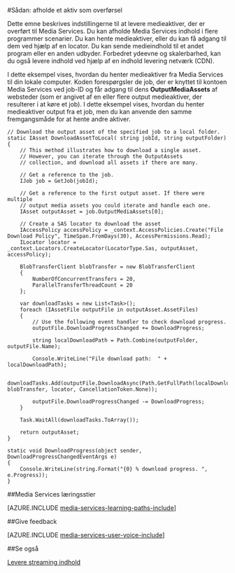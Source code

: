 <properties 
    pageTitle="Hente medieaktiver" 
    description="Få mere at vide om at hente Aktiver til din computer. Kodeeksempler, der er skrevet i C# og brug af Media Services SDK til .NET." 
    services="media-services" 
    documentationCenter="" 
    authors="juliako" 
    manager="erikre" 
    editor=""/>

<tags 
    ms.service="media-services" 
    ms.workload="media" 
    ms.tgt_pltfrm="na" 
    ms.devlang="na" 
    ms.topic="article"
    ms.date="09/26/2016"
    ms.author="juliako"/>

#<a name="how-to-deliver-an-asset-by-download"></a>Sådan: afholde et aktiv som overførsel

Dette emne beskrives indstillingerne til at levere medieaktiver, der er overført til Media Services. Du kan afholde Media Services indhold i flere programmer scenarier. Du kan hente medieaktiver, eller du kan få adgang til dem ved hjælp af en locator. Du kan sende medieindhold til et andet program eller en anden udbyder. Forbedret ydeevne og skalerbarhed, kan du også levere indhold ved hjælp af en indhold levering netværk (CDN).

I dette eksempel vises, hvordan du henter medieaktiver fra Media Services til din lokale computer. Koden forespørgsler de job, der er knyttet til kontoen Media Services ved job-ID og får adgang til dens **OutputMediaAssets** af websteder (som er angivet af en eller flere output medieaktiver, der resulterer i at køre et job). I dette eksempel vises, hvordan du henter medieaktiver output fra et job, men du kan anvende den samme fremgangsmåde for at hente andre aktiver.

    
    // Download the output asset of the specified job to a local folder.
    static IAsset DownloadAssetToLocal( string jobId, string outputFolder)
    {
        // This method illustrates how to download a single asset. 
        // However, you can iterate through the OutputAssets
        // collection, and download all assets if there are many. 
    
        // Get a reference to the job. 
        IJob job = GetJob(jobId);
    
        // Get a reference to the first output asset. If there were multiple 
        // output media assets you could iterate and handle each one.
        IAsset outputAsset = job.OutputMediaAssets[0];
    
        // Create a SAS locator to download the asset
        IAccessPolicy accessPolicy = _context.AccessPolicies.Create("File Download Policy", TimeSpan.FromDays(30), AccessPermissions.Read);
        ILocator locator = _context.Locators.CreateLocator(LocatorType.Sas, outputAsset, accessPolicy);
    
        BlobTransferClient blobTransfer = new BlobTransferClient
        {
            NumberOfConcurrentTransfers = 20,
            ParallelTransferThreadCount = 20
        };
    
        var downloadTasks = new List<Task>();
        foreach (IAssetFile outputFile in outputAsset.AssetFiles)
        {
            // Use the following event handler to check download progress.
            outputFile.DownloadProgressChanged += DownloadProgress;
    
            string localDownloadPath = Path.Combine(outputFolder, outputFile.Name);
    
            Console.WriteLine("File download path:  " + localDownloadPath);
    
            downloadTasks.Add(outputFile.DownloadAsync(Path.GetFullPath(localDownloadPath), blobTransfer, locator, CancellationToken.None));
    
            outputFile.DownloadProgressChanged -= DownloadProgress;
        }
    
        Task.WaitAll(downloadTasks.ToArray());
    
        return outputAsset;
    }
    
    static void DownloadProgress(object sender, DownloadProgressChangedEventArgs e)
    {
        Console.WriteLine(string.Format("{0} % download progress. ", e.Progress));
    }



##<a name="media-services-learning-paths"></a>Media Services læringsstier

[AZURE.INCLUDE [media-services-learning-paths-include](../../includes/media-services-learning-paths-include.md)]

##<a name="provide-feedback"></a>Give feedback

[AZURE.INCLUDE [media-services-user-voice-include](../../includes/media-services-user-voice-include.md)]

   
##<a name="see-also"></a>Se også 

[Levere streaming indhold](media-services-deliver-streaming-content.md)

